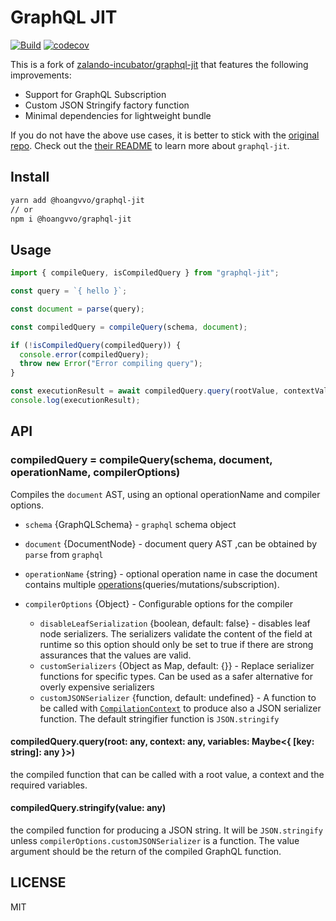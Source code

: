 # GraphQL JIT

[![Build](https://github.com/hoangvvo/graphql-jit/actions/workflows/build.yml/badge.svg)](https://github.com/hoangvvo/graphql-jit/actions/workflows/build.yml)
[![codecov](https://codecov.io/gh/hoangvvo/graphql-jit/branch/dev/graph/badge.svg?token=WUU4718LQH)](https://codecov.io/gh/hoangvvo/graphql-jit)

This is a fork of [zalando-incubator/graphql-jit](https://github.com/zalando-incubator/graphql-jit) that features the following improvements:

- Support for GraphQL Subscription
- Custom JSON Stringify factory function
- Minimal dependencies for lightweight bundle

If you do not have the above use cases, it is better to stick with the [original repo](https://github.com/zalando-incubator/graphql-jit). Check out the [their README](https://github.com/zalando-incubator/graphql-jit/blob/master/README.md) to learn more about `graphql-jit`.

## Install

```sh
yarn add @hoangvvo/graphql-jit
// or
npm i @hoangvvo/graphql-jit
```

## Usage

```js
import { compileQuery, isCompiledQuery } from "graphql-jit";

const query = `{ hello }`;

const document = parse(query);

const compiledQuery = compileQuery(schema, document);

if (!isCompiledQuery(compiledQuery)) {
  console.error(compiledQuery);
  throw new Error("Error compiling query");
}

const executionResult = await compiledQuery.query(rootValue, contextValue, variableValues);
console.log(executionResult);
```

## API

### compiledQuery = compileQuery(schema, document, operationName, compilerOptions)

Compiles the `document` AST, using an optional operationName and compiler options.

- `schema` {GraphQLSchema} - `graphql` schema object
- `document` {DocumentNode} - document query AST ,can be obtained by `parse` from `graphql`
- `operationName` {string} - optional operation name in case the document contains multiple [operations](http://spec.graphql.org/draft/#sec-Language.Operations)(queries/mutations/subscription).
- `compilerOptions` {Object} - Configurable options for the compiler

  - `disableLeafSerialization` {boolean, default: false} - disables leaf node serializers. The serializers validate the content of the field at runtime
    so this option should only be set to true if there are strong assurances that the values are valid.
  - `customSerializers` {Object as Map, default: {}} - Replace serializer functions for specific types. Can be used as a safer alternative
    for overly expensive serializers
  - `customJSONSerializer` {function, default: undefined} - A function to be called with [`CompilationContext`](https://github.com/zalando-incubator/graphql-jit/blob/master/src/execution.ts#L87) to produce also a JSON serializer function. The default stringifier function is `JSON.stringify`

#### compiledQuery.query(root: any, context: any, variables: Maybe<{ [key: string]: any }>)

the compiled function that can be called with a root value, a context and the required variables.

#### compiledQuery.stringify(value: any)

the compiled function for producing a JSON string. It will be `JSON.stringify` unless `compilerOptions.customJSONSerializer` is a function.
The value argument should be the return of the compiled GraphQL function.

## LICENSE

MIT
